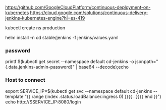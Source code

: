 https://github.com/GoogleCloudPlatform/continuous-deployment-on-kubernetes
https://cloud.google.com/solutions/continuous-delivery-jenkins-kubernetes-engine?hl=es-419

kubectl create ns production

helm install -n cd stable/jenkins -f jenkins/values.yaml

### password
printf $(kubectl get secret --namespace default cd-jenkins -o jsonpath="{.data.jenkins-admin-password}" | base64 --decode);echo

### Host to connect
export SERVICE_IP=$(kubectl get svc --namespace default cd-jenkins --template "{{ range (index .status.loadBalancer.ingress 0) }}{{ . }}{{ end }}")
echo http://$SERVICE_IP:8080/login

